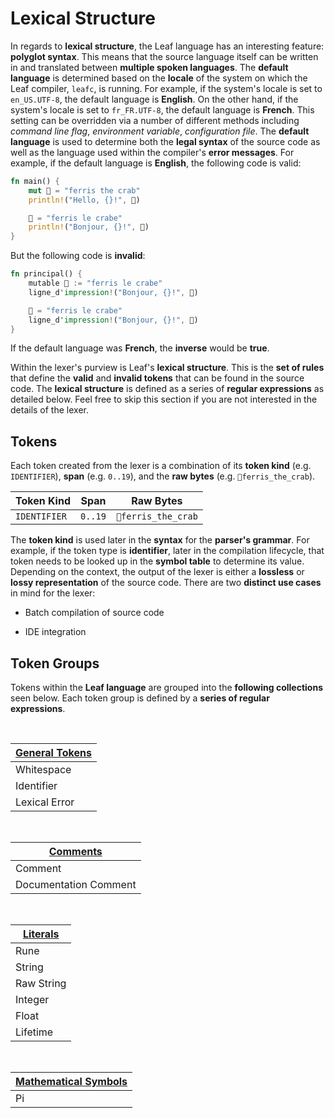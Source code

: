 # Lexical Structure

In regards to **lexical structure**, the Leaf language has an interesting feature:
**polyglot syntax**. This means that the source language itself can be written
in and translated between **multiple spoken languages**. The **default language**
is determined based on the **locale** of the system on which the Leaf compiler,
`leafc`, is running. For example, if the system's locale is set to `en_US.UTF-8`,
the default language is **English**. On the other hand, if the system's locale is
set to `fr_FR.UTF-8`, the default language is **French**. This setting can be
overridden via a number of different methods including _command line flag_,
_environment variable_, _configuration file_. The **default language** is used
to determine both the **legal syntax** of the source code as well as the
language used within the compiler's **error messages**. For example, if the
default language is **English**, the following code is valid:

```rust
fn main() {
    mut 🦀 = "ferris the crab"
    println!("Hello, {}!", 🦀)

    🦀 = "ferris le crabe"
    println!("Bonjour, {}!", 🦀)
}
```

But the following code is **invalid**:

```rust
fn principal() {
    mutable 🦀 := "ferris le crabe"
    ligne_d'impression!("Bonjour, {}!", 🦀)

    🦀 = "ferris le crabe"
    ligne_d'impression!("Bonjour, {}!", 🦀)
}
```

If the default language was **French**, the **inverse** would be **true**.

Within the lexer's purview is Leaf's **lexical structure**. This is the
**set of rules** that define the **valid** and **invalid tokens** that can
be found in the source code. The **lexical structure** is defined as a series
of **regular expressions** as detailed below. Feel free to skip this section if
you are not interested in the details of the lexer.

## Tokens

Each token created from the lexer is a combination of its **token kind** (e.g. `IDENTIFIER`),
**span** (e.g. `0..19`), and the **raw bytes** (e.g. `🦀ferris_the_crab`).

| Token Kind   | Span    | Raw Bytes          |
| ------------ | ------- | ------------------ |
| `IDENTIFIER` | `0..19` | `🦀ferris_the_crab` |

The **token kind** is used later in the **syntax** for the **parser's grammar**.
For example, if the token type is **identifier**, later in the compilation
lifecycle, that token needs to be looked up in the **symbol table** to
determine its value. Depending on the context, the output of the lexer is
either a **lossless** or **lossy representation** of the source code. There are
two **distinct use cases** in mind for the lexer:

- Batch compilation of source code

- IDE integration

## Token Groups

Tokens within the **Leaf language** are grouped into the **following collections** seen
below. Each token group is defined by a **series of regular expressions**.

<br>

| [General Tokens](./lexical_structure/GENERAL_TOKENS.md) |
| ------------------------------------------------------- |
| Whitespace                                              |
| Identifier                                              |
| Lexical Error                                           |

<br>

| [Comments](./lexical_structure/COMMENTS.md) |
| ------------------------------------------- |
| Comment                                     |
| Documentation Comment                       |
<!-- TODO: refactor to this -->
<!-- | Line Comment                                |
| Block Comment                               |
| Documentation Comment                       | -->

<br>

| [Literals](./lexical_structure/LITERALS.md) |
| ------------------------------------------- |
| Rune                                        |
| String                                      |
| Raw String                                  |
| Integer                                     |
| Float                                       |
| Lifetime                                    |

<br>

| [Mathematical Symbols](./lexical_structure/MATHEMATICAL_SYMBOLS.md) |
| ------------------------------------------------------------------- |
| Pi                                                                  |

<!-- <br>

- [Keywords](./lexical_structure/KEYWORDS.md)

<br>

- [Punctuation](./lexical_structure/PUNCTUATION.md) -->
